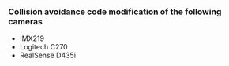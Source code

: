 ### Collision avoidance code modification of the following cameras

+ IMX219
+ Logitech C270
+ RealSense D435i
